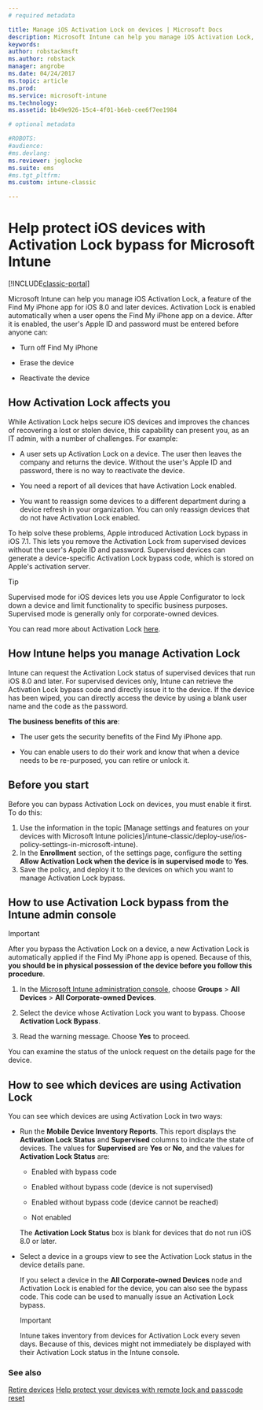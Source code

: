 ```yaml
---
# required metadata

title: Manage iOS Activation Lock on devices | Microsoft Docs
description: Microsoft Intune can help you manage iOS Activation Lock, a feature of the Find My iPhone app for iOS 7.1 and later devices.
keywords:
author: robstackmsftms.author: robstack
manager: angrobe
ms.date: 04/24/2017
ms.topic: article
ms.prod:
ms.service: microsoft-intune
ms.technology:
ms.assetid: bb49e926-15c4-4f01-b6eb-cee6f7ee1984

# optional metadata

#ROBOTS:
#audience:
#ms.devlang:
ms.reviewer: joglocke
ms.suite: ems
#ms.tgt_pltfrm:
ms.custom: intune-classic

---
```


# Help protect iOS devices with Activation Lock bypass for Microsoft Intune

[!INCLUDE[classic-portal](../includes/classic-portal.md)]

Microsoft Intune can help you manage iOS Activation Lock, a feature of the Find My iPhone app for iOS 8.0 and later devices. Activation Lock is enabled automatically when a user opens the Find My iPhone app on a device. After it is enabled, the user's Apple ID and password must be entered before anyone can: 

-   Turn off Find My iPhone

-   Erase the device

-   Reactivate the device

## How Activation Lock affects you
While Activation Lock helps secure iOS devices and improves the chances of recovering a lost or stolen device, this capability can present you, as an IT admin, with a number of challenges. For example:

-   A user sets up Activation Lock on a device. The user then leaves the company and returns the device. Without the user's Apple ID and password, there is no way to reactivate the device.

-   You need a report of all devices that have Activation Lock enabled.

-   You want to reassign some devices to a different department during a device refresh in your organization. You can only reassign devices that do not have Activation Lock enabled.

To help solve these problems, Apple introduced Activation Lock bypass in iOS 7.1. This lets you remove the Activation Lock from supervised devices without the user's Apple ID and password. Supervised devices can generate a device-specific Activation Lock bypass code, which is stored on Apple's activation server.

> [!TIP]
> Supervised mode for iOS devices lets you use Apple Configurator to lock down a device and limit functionality to specific business purposes. Supervised mode is generally only for corporate-owned devices.

You can read more about Activation Lock [here](https://support.apple.com/en-us/HT201365).

## How Intune helps you manage Activation Lock
Intune can request the Activation Lock status of supervised devices that run iOS 8.0 and later. For supervised devices only, Intune can retrieve the Activation Lock bypass code and directly issue it to the device. If the device has been wiped, you can directly access the device by using a blank user name and the code as the password.

**The business benefits of this are**:

-   The user gets the security benefits of the Find My iPhone app.

-   You can enable users to do their work and know that when a device needs to be re-purposed, you can retire or unlock it.

## Before you start

Before you can bypass Activation Lock on devices, you must enable it first. To do this:

1. Use the information in the topic [Manage settings and features on your devices with Microsoft Intune policies]/intune-classic/deploy-use/ios-policy-settings-in-microsoft-intune).
2. In the **Enrollment** section, of the settings page, configure the setting **Allow Activation Lock when the device is in supervised mode** to **Yes**.
3. Save the policy, and deploy it to the devices on which you want to manage Activation Lock bypass.

## How to use Activation Lock bypass from the Intune admin console
> [!IMPORTANT]
> After you bypass the Activation Lock on a device, a new Activation Lock is automatically applied if the Find My iPhone app is opened. Because of this, **you should be in physical possession of the device before you follow this procedure**.

1.  In the [Microsoft Intune administration console](https://manage.microsoft.com), choose **Groups** &gt; **All Devices** &gt; **All Corporate-owned Devices**.

2.  Select the device whose Activation Lock you want to bypass. Choose **Activation Lock Bypass**.

3.  Read the warning message. Choose **Yes** to proceed.

You can examine the status of the unlock request on the details page for the device.

## How to see which devices are using Activation Lock
You can see which devices are using Activation Lock in two ways:

-   Run the **Mobile Device Inventory Reports**. This report displays the **Activation Lock Status** and **Supervised** columns to indicate the state of devices. The values for **Supervised** are **Yes** or **No**, and the values for **Activation Lock Status** are:

    -   Enabled with bypass code

    -   Enabled without bypass code (device is not supervised)

    -   Enabled without bypass code (device cannot be reached)

    -   Not enabled

    The **Activation Lock Status** box is blank for devices that do not run iOS 8.0 or later.

-   Select a device in a groups view to see the Activation Lock status in the device details pane.

    If you select a device in the **All Corporate-owned Devices** node and Activation Lock is enabled for the device, you can also see the bypass code. This code can be used to manually issue an Activation Lock bypass.

	> [!IMPORTANT]
	>Intune takes inventory from devices for Activation Lock every seven days. Because of this, devices might not immediately be displayed with their Activation Lock status in the Intune console.


### See also
[Retire devices](retire-devices-from-microsoft-intune-management.md)
[Help protect your devices with remote lock and passcode reset](use-remote-lock-and-passcode-reset-in-microsoft-intune.md)
